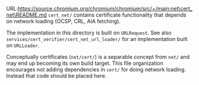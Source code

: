 URL:https://source.chromium.org/chromium/chromium/src/+/main:net\cert_net\README.md
`cert_net/` contains certificate functionality that depends on network loading
(OCSP, CRL, AIA fetching).

The implementation in this directory is built on `URLRequest`. See also
`services/cert_verifier/cert_net_url_loader/` for an implementation built on
`URLLoader`.

Conceptually certificates (`net/cert/`) is a separable concept from `net/` and
may end up becoming its own build target. This file organization encourages not
adding dependencies in `cert/` for doing network loading. Instead that code
should be placed here.
